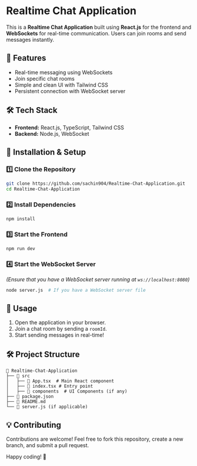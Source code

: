 # Realtime Chat Application

This is a **Realtime Chat Application** built using **React.js** for the frontend and **WebSockets** for real-time communication. Users can join rooms and send messages instantly.

## 🚀 Features

- Real-time messaging using WebSockets
- Join specific chat rooms
- Simple and clean UI with Tailwind CSS
- Persistent connection with WebSocket server

## 🛠️ Tech Stack

- **Frontend:** React.js, TypeScript, Tailwind CSS
- **Backend:** Node.js, WebSocket

## 📌 Installation & Setup

### 1️⃣ Clone the Repository
```sh
git clone https://github.com/sachin904/Realtime-Chat-Application.git
cd Realtime-Chat-Application
```

### 2️⃣ Install Dependencies
```sh
npm install
```

### 3️⃣ Start the Frontend
```sh
npm run dev
```

### 4️⃣ Start the WebSocket Server
_(Ensure that you have a WebSocket server running at `ws://localhost:8080`)_

```sh
node server.js  # If you have a WebSocket server file
```


## 🚀 Usage
1. Open the application in your browser.
2. Join a chat room by sending a `roomId`.
3. Start sending messages in real-time!

## 🛠️ Project Structure
```
📂 Realtime-Chat-Application
├── 📁 src
│   ├── 📄 App.tsx  # Main React component
│   ├── 📄 index.tsx # Entry point
│   ├── 📁 components  # UI Components (if any)
├── 📄 package.json
├── 📄 README.md
└── 📄 server.js (if applicable)
```



## 💡 Contributing
Contributions are welcome! Feel free to fork this repository, create a new branch, and submit a pull request.



Happy coding! 🚀
